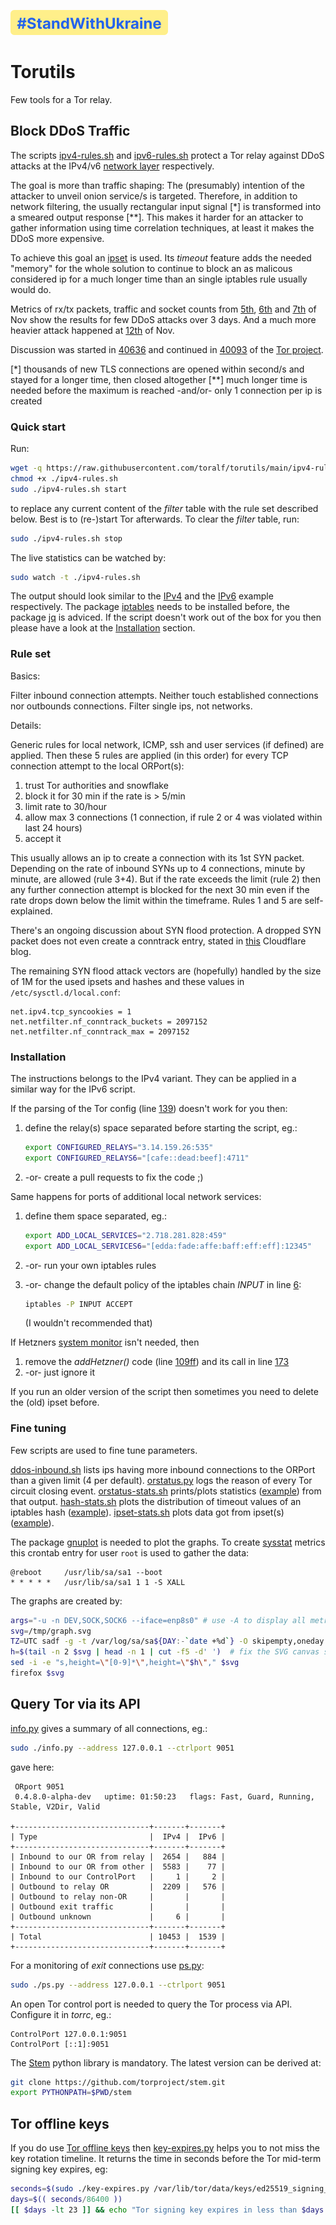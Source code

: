 [![StandWithUkraine](https://raw.githubusercontent.com/vshymanskyy/StandWithUkraine/main/badges/StandWithUkraine.svg)](https://github.com/vshymanskyy/StandWithUkraine/blob/main/docs/README.md)

# Torutils

Few tools for a Tor relay.

## Block DDoS Traffic

The scripts [ipv4-rules.sh](./ipv4-rules.sh) and [ipv6-rules.sh](./ipv6-rules.sh) protect a Tor relay
against DDoS attacks at the IPv4/v6 [network layer](https://upload.wikimedia.org/wikipedia/commons/3/37/Netfilter-packet-flow.svg) respectively.

The goal is more than traffic shaping:
The (presumably) intention of the attacker to unveil onion service/s is targeted.
Therefore, in addition to network filtering, the usually rectangular input signal [*]
is transformed into a smeared output response [**].
This makes it harder for an attacker to gather information using time correlation techniques,
at least it makes the DDoS more expensive.

To achieve this goal an [ipset](https://ipset.netfilter.org) is used.
Its _timeout_ feature adds the needed "memory" for the whole solution to continue to block an as malicous considered ip
for a much longer time than an single iptables rule usually would do.

Metrics of rx/tx packets, traffic and socket counts from [5th](./doc/network-metric-Nov-5th.svg),
[6th](./doc/network-metric-Nov-6th.svg) and [7th](./doc/network-metric-Nov-7th.svg) of Nov
show the results for few DDoS attacks over 3 days.
And a much more heavier attack happened at [12th](./doc/network-metric-Nov-12th.svg) of Nov.

Discussion was started in [40636](https://gitlab.torproject.org/tpo/core/tor/-/issues/40636) and
continued in [40093](https://gitlab.torproject.org/tpo/community/support/-/issues/40093#note_2841393)
of the [Tor project](https://www.torproject.org/).

[*] thousands of new TLS connections are opened within second/s and stayed for a longer time, then closed altogether
[**] much longer time is needed before the maximum is reached -and/or- only 1 connection per ip is created

### Quick start

Run:

```bash
wget -q https://raw.githubusercontent.com/toralf/torutils/main/ipv4-rules.sh -O ipv4-rules.sh
chmod +x ./ipv4-rules.sh
sudo ./ipv4-rules.sh start
```

to replace any current content of the _filter_ table with the rule set described below.
Best is to (re-)start Tor afterwards.
To clear the _filter_ table, run:

```bash
sudo ./ipv4-rules.sh stop
```

The live statistics can be watched by:

```bash
sudo watch -t ./ipv4-rules.sh
```

The output should look similar to the [IPv4](./doc/iptables-L.txt) and the [IPv6](./doc/ip6tables-L.txt) example respectively.
The package [iptables](https://www.netfilter.org/projects/iptables/) needs to be installed before,
the package [jq](https://stedolan.github.io/jq/) is adviced.
If the script doesn't work out of the box for you then please have a look at the [Installation](#installation) section.

### Rule set

Basics:

Filter inbound connection attempts.
Neither touch established connections nor outbounds connections.
Filter single ips, not networks.

Details:

Generic rules for local network, ICMP, ssh and user services (if defined) are applied.
Then these 5 rules are applied (in this order) for every TCP connection attempt to the local ORPort(s):

1. trust Tor authorities and snowflake
1. block it for 30 min if the rate is > 5/min
1. limit rate to 30/hour
1. allow max 3 connections (1 connection, if rule 2 or 4 was violated within last 24 hours)
1. accept it

This usually allows an ip to create a connection with its 1st SYN packet.
Depending on the rate of inbound SYNs up to 4 connections, minute by minute, are allowed (rule 3+4).
But if the rate exceeds the limit (rule 2) then any further connection attempt is blocked for the next 30 min
even if the rate drops down below the limit within the timeframe.
Rules 1 and 5 are self-explained.

There's an ongoing discussion about SYN flood protection.
A dropped SYN packet does not even create a conntrack entry,
stated in [this](https://blog.cloudflare.com/conntrack-tales-one-thousand-and-one-flows/) Cloudflare blog.

The remaining SYN flood attack vectors are (hopefully) handled by the size of 1M for the used ipsets and hashes
and these values in `/etc/sysctl.d/local.conf`:

```console
net.ipv4.tcp_syncookies = 1
net.netfilter.nf_conntrack_buckets = 2097152
net.netfilter.nf_conntrack_max = 2097152
```

### Installation

The instructions belongs to the IPv4 variant.
They can be applied in a similar way for the IPv6 script.

If the parsing of the Tor config (line [139](ipv4-rules.sh#L139)) doesn't work for you then:

1. define the relay(s) space separated before starting the script, eg.:

    ```bash
    export CONFIGURED_RELAYS="3.14.159.26:535"
    export CONFIGURED_RELAYS6="[cafe::dead:beef]:4711"
    ```

1. -or- create a pull requests to fix the code ;)

Same happens for ports of additional local network services:

1. define them space separated, eg.:

    ```bash
    export ADD_LOCAL_SERVICES="2.718.281.828:459"
    export ADD_LOCAL_SERVICES6="[edda:fade:affe:baff:eff:eff]:12345"
    ```

1. -or- run your own iptables rules
1. -or- change the default policy of the iptables chain _INPUT_ in line [6](ipv4-rules.sh#L6):

    ```bash
    iptables -P INPUT ACCEPT
    ```

    (I wouldn't recommended that)

If Hetzners [system monitor](https://docs.hetzner.com/robot/dedicated-server/security/system-monitor/) isn't needed, then

1. remove the _addHetzner()_ code (line [109ff](ipv4-rules.sh#L109)) and its call in line [173](ipv4-rules.sh#L173)
1. -or- just ignore it

If you run an older version of the script then sometimes you need to delete the (old) ipset before.

### Fine tuning

Few scripts are used to fine tune parameters.

[ddos-inbound.sh](./ddos-inbound.sh) lists ips having more inbound connections to the ORPort than a given limit (4 per default).
[orstatus.py](./orstatus.py) logs the reason of every Tor circuit closing event.
[orstatus-stats.sh](./orstatus-stats.sh) prints/plots statistics ([example](./doc/orstatus-stats.sh.txt)) from that output.
[hash-stats.sh](./hash-stats.sh) plots the distribution of timeout values of an iptables hash ([example](./doc/hash-stats.sh.txt)).
[ipset-stats.sh](./ipset-stats.sh) plots data got from ipset(s) ([example](./doc/ipset-stats.sh.txt)).

The package [gnuplot](http://www.gnuplot.info/) is needed to plot the graphs.
To create [sysstat](http://sebastien.godard.pagesperso-orange.fr/) metrics this crontab entry for user `root` is used to gather the data:

```console
@reboot     /usr/lib/sa/sa1 --boot
* * * * *   /usr/lib/sa/sa1 1 1 -S XALL
```

The graphs are created by:

```bash
args="-u -n DEV,SOCK,SOCK6 --iface=enp8s0" # use -A to display all metrics
svg=/tmp/graph.svg
TZ=UTC sadf -g -t /var/log/sa/sa${DAY:-`date +%d`} -O skipempty,oneday -- $args > $svg
h=$(tail -n 2 $svg | head -n 1 | cut -f5 -d' ')  # fix the SVG canvas size
sed -i -e "s,height=\"[0-9]*\",height=\"$h\"," $svg
firefox $svg
```

## Query Tor via its API

[info.py](./info.py) gives a summary of all connections, eg.:

```bash
sudo ./info.py --address 127.0.0.1 --ctrlport 9051
```

gave here:

```console
 ORport 9051
 0.4.8.0-alpha-dev   uptime: 01:50:23   flags: Fast, Guard, Running, Stable, V2Dir, Valid

+------------------------------+-------+-------+
| Type                         |  IPv4 |  IPv6 |
+------------------------------+-------+-------+
| Inbound to our OR from relay |  2654 |   884 |
| Inbound to our OR from other |  5583 |    77 |
| Inbound to our ControlPort   |     1 |     2 |
| Outbound to relay OR         |  2209 |   576 |
| Outbound to relay non-OR     |       |       |
| Outbound exit traffic        |       |       |
| Outbound unknown             |     6 |       |
+------------------------------+-------+-------+
| Total                        | 10453 |  1539 |
+------------------------------+-------+-------+
```

For a monitoring of _exit_ connections use [ps.py](./ps.py):

```bash
sudo ./ps.py --address 127.0.0.1 --ctrlport 9051
```

An open Tor control port is needed to query the Tor process via API.
Configure it in _torrc_, eg.:

```console
ControlPort 127.0.0.1:9051
ControlPort [::1]:9051
```

The [Stem](https://stem.torproject.org/index.html) python library is mandatory.
The latest version can be derived at:

```bash
git clone https://github.com/torproject/stem.git
export PYTHONPATH=$PWD/stem
```

## Tor offline keys

If you do use [Tor offline keys](https://support.torproject.org/relay-operators/offline-ed25519/)
then [key-expires.py](./key-expires.py) helps you to not miss the key rotation timeline.
It returns the time in seconds before the Tor mid-term signing key expires, eg:

```bash
seconds=$(sudo ./key-expires.py /var/lib/tor/data/keys/ed25519_signing_cert)
days=$(( seconds/86400 ))
[[ $days -lt 23 ]] && echo "Tor signing key expires in less than $days day(s)"
```
